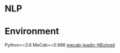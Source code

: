 # NLP

# Environment
Python>=3.6
MeCab==0.996
[mecab-ipadic-NEologd](https://github.com/neologd/mecab-ipadic-neologd)
